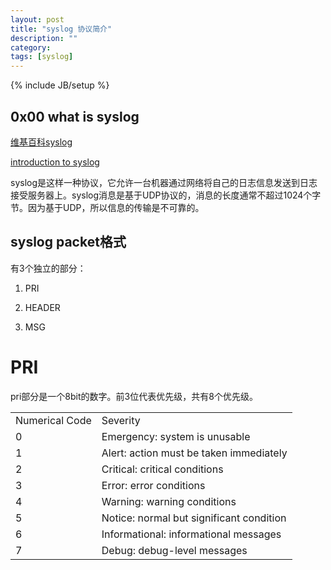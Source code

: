 ```yaml
---
layout: post
title: "syslog 协议简介"
description: ""
category: 
tags: [syslog]
---
```

{% include JB/setup %}


## 0x00 what is syslog ##

[维基百科syslog](http://en.wikipedia.org/wiki/Syslog)

[introduction to syslog](http://www.monitorware.com/common/en/articles/syslog-described.php)

syslog是这样一种协议，它允许一台机器通过网络将自己的日志信息发送到日志接受服务器上。syslog消息是基于UDP协议的，消息的长度通常不超过1024个字节。因为基于UDP，所以信息的传输是不可靠的。


## syslog packet格式 ##

有3个独立的部分：

1. PRI

2. HEADER

3. MSG


# PRI #

pri部分是一个8bit的数字。前3位代表优先级，共有8个优先级。

<table>
   <tr>
      <td>Numerical Code </td>
      <td>Severity</td>
   </tr>
   <tr>
      <td>0 </td>
      <td>Emergency: system is unusable</td>
   </tr>
   <tr>
      <td>1 </td>
      <td>Alert: action must be taken immediately</td>
   </tr>
   <tr>
      <td>2 </td>
      <td>Critical: critical conditions</td>
   </tr>
   <tr>
      <td>3 </td>
      <td>Error: error conditions</td>
   </tr>
   <tr>
      <td>4 </td>
      <td>Warning: warning conditions</td>
   </tr>
   <tr>
      <td>5 </td>
      <td>Notice: normal but significant condition</td>
   </tr>
   <tr>
      <td>6 </td>
      <td>Informational: informational messages</td>
   </tr>
   <tr>
      <td>7 </td>
      <td>Debug: debug-level messages</td>
   </tr>
</table>
